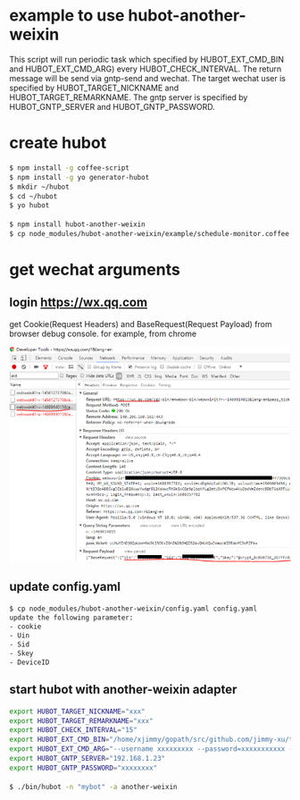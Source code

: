example to use hubot-another-weixin
===================================

This script will run periodic task which specified by HUBOT_EXT_CMD_BIN and HUBOT_EXT_CMD_ARG) every HUBOT_CHECK_INTERVAL.
The return message will be send via gntp-send and wechat.
The target wechat user is specified by HUBOT_TARGET_NICKNAME and HUBOT_TARGET_REMARKNAME.
The gntp server is specified by HUBOT_GNTP_SERVER and HUBOT_GNTP_PASSWORD.

# create hubot

```bash
$ npm install -g coffee-script
$ npm install -g yo generator-hubot
$ mkdir ~/hubot
$ cd ~/hubot
$ yo hubot

$ npm install hubot-another-weixin
$ cp node_modules/hubot-another-weixin/example/schedule-monitor.coffee scripts/
```

# get wechat arguments

## login https://wx.qq.com

get Cookie(Request Headers) and BaseRequest(Request Payload) from browser debug console.
for example, from chrome

![](webwxinit.png)

## update config.yaml

```
$ cp node_modules/hubot-another-weixin/config.yaml config.yaml
update the following parameter:
- cookie
- Uin
- Sid
- Skey
- DeviceID
```

## start hubot with another-weixin adapter
```bash
export HUBOT_TARGET_NICKNAME="xxx"
export HUBOT_TARGET_REMARKNAME="xxx"
export HUBOT_CHECK_INTERVAL="15"
export HUBOT_EXT_CMD_BIN="/home/xjimmy/gopath/src/github.com/jimmy-xu/talk915/main"
export HUBOT_EXT_CMD_ARG="--username xxxxxxxxx --password=xxxxxxxxxxx --period=0 --quiet"
export HUBOT_GNTP_SERVER="192.168.1.23"
export HUBOT_GNTP_PASSWORD="xxxxxxxx"

$ ./bin/hubot -n "mybot" -a another-weixin
```
